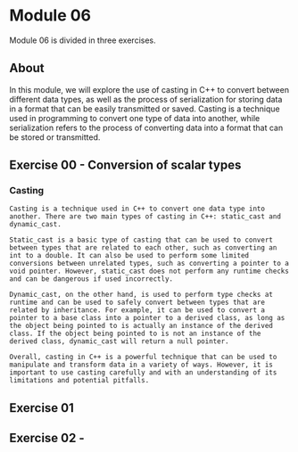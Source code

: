 # Module 06

Module 06 is divided in three exercises.

## About

In this module, we will explore the use of casting in C++ to convert between different data types, as well as the process of serialization for storing data in a format that can be easily transmitted or saved. Casting is a technique used in programming to convert one type of data into another, while serialization refers to the process of converting data into a format that can be stored or transmitted.


## Exercise 00 - Conversion of scalar types

### Casting
	Casting is a technique used in C++ to convert one data type into another. There are two main types of casting in C++: static_cast and dynamic_cast.

	Static_cast is a basic type of casting that can be used to convert between types that are related to each other, such as converting an int to a double. It can also be used to perform some limited conversions between unrelated types, such as converting a pointer to a void pointer. However, static_cast does not perform any runtime checks and can be dangerous if used incorrectly.

	Dynamic_cast, on the other hand, is used to perform type checks at runtime and can be used to safely convert between types that are related by inheritance. For example, it can be used to convert a pointer to a base class into a pointer to a derived class, as long as the object being pointed to is actually an instance of the derived class. If the object being pointed to is not an instance of the derived class, dynamic_cast will return a null pointer.

	Overall, casting in C++ is a powerful technique that can be used to manipulate and transform data in a variety of ways. However, it is important to use casting carefully and with an understanding of its limitations and potential pitfalls.



## Exercise 01



## Exercise 02 - 

